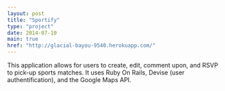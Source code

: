 ```yaml
---
layout: post
title: "Sportify"
type: "project"
date: 2014-07-10
main: true
href: "http://glacial-bayou-9540.herokuapp.com/"
---
```

This application allows for users to create, edit, comment upon, and RSVP to pick-up sports matches. It uses Ruby On Rails, Devise (user authentification), and the Google Maps API.